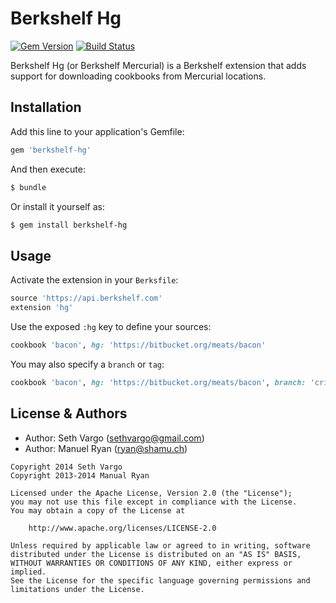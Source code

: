# Berkshelf Hg

[![Gem Version](https://badge.fury.io/rb/berkshelf-hg.svg)](http://badge.fury.io/rb/berkshelf-hg) [![Build Status](https://travis-ci.org/berkshelf/berkshelf-hg.svg?branch=master)](https://travis-ci.org/berkshelf/berkshelf-hg)

Berkshelf Hg (or Berkshelf Mercurial) is a Berkshelf extension that adds support for downloading cookbooks from Mercurial locations.

## Installation

Add this line to your application's Gemfile:

```ruby
gem 'berkshelf-hg'
```

And then execute:

```sh
$ bundle
```

Or install it yourself as:

```sh
$ gem install berkshelf-hg
```

## Usage

Activate the extension in your `Berksfile`:

```ruby
source 'https://api.berkshelf.com'
extension 'hg'
```

Use the exposed `:hg` key to define your sources:

```ruby
cookbook 'bacon', hg: 'https://bitbucket.org/meats/bacon'
```

You may also specify a `branch` or `tag`:

```ruby
cookbook 'bacon', hg: 'https://bitbucket.org/meats/bacon', branch: 'crispy'
```

## License & Authors

- Author: Seth Vargo (sethvargo@gmail.com)
- Author: Manuel Ryan (ryan@shamu.ch)

```text
Copyright 2014 Seth Vargo
Copyright 2013-2014 Manual Ryan

Licensed under the Apache License, Version 2.0 (the "License");
you may not use this file except in compliance with the License.
You may obtain a copy of the License at

    http://www.apache.org/licenses/LICENSE-2.0

Unless required by applicable law or agreed to in writing, software
distributed under the License is distributed on an "AS IS" BASIS,
WITHOUT WARRANTIES OR CONDITIONS OF ANY KIND, either express or implied.
See the License for the specific language governing permissions and
limitations under the License.
```
